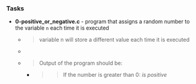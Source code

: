 ### Tasks
* **0-positive_or_negative.c** - program that assigns a random number to the variable `n` each time it is executed
  * > variable n will store a different value each time it is executed
  - >
  * > Output of the program should be:
      * >> If the number is greater than 0: *is positive*
